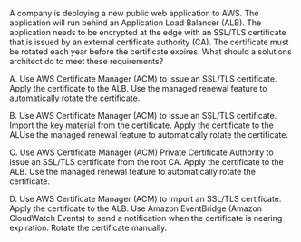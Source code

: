 A company is deploying a new public web application to AWS. The application will run behind an Application Load Balancer (ALB). The application needs to be encrypted at the edge with an SSL/TLS certificate that is issued by an external certificate authority (CA). The certificate must be rotated each year before the certificate expires. What should a solutions architect do to meet these requirements? 

A. Use AWS Certificate Manager (ACM) to issue an SSL/TLS certificate. Apply the certificate to the ALB. Use the managed renewal feature to automatically rotate the certificate. 

B. Use AWS Certificate Manager (ACM) to issue an SSL/TLS certificate. Import the key material from the certificate. Apply the certificate to the ALUse the managed renewal feature to automatically rotate the certificate. 

C. Use AWS Certificate Manager (ACM) Private Certificate Authority to issue an SSL/TLS certificate from the root CA. Apply the certificate to the ALB. Use the managed renewal feature to automatically rotate the certificate. 

D. Use AWS Certificate Manager (ACM) to import an SSL/TLS certificate. Apply the certificate to the ALB. Use Amazon EventBridge (Amazon CloudWatch Events) to send a notification when the certificate is nearing expiration. Rotate the certificate manually.